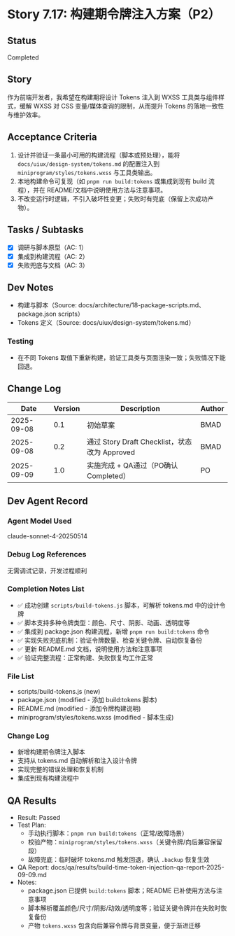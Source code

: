 # Story 7.17: 构建期令牌注入方案（P2）

## Status
Completed

## Story
作为前端开发者，我希望在构建期将设计 Tokens 注入到 WXSS 工具类与组件样式，缓解 WXSS 对 CSS 变量/媒体查询的限制，从而提升 Tokens 的落地一致性与维护效率。

## Acceptance Criteria
1. 设计并验证一条最小可用的构建流程（脚本或预处理），能将 `docs/uiux/design-system/tokens.md` 的配置注入到 `miniprogram/styles/tokens.wxss` 与工具类输出。
2. 本地构建命令可复现（如 `pnpm run build:tokens` 或集成到现有 build 流程），并在 README/文档中说明使用方法与注意事项。
3. 不改变运行时逻辑，不引入破坏性变更；失败时有兜底（保留上次成功产物）。

## Tasks / Subtasks
- [x] 调研与脚本原型（AC: 1）
- [x] 集成到构建流程（AC: 2）
- [x] 失败兜底与文档（AC: 3）

## Dev Notes
- 构建与脚本（Source: docs/architecture/18-package-scripts.md、package.json scripts）
- Tokens 定义（Source: docs/uiux/design-system/tokens.md）

### Testing
- 在不同 Tokens 取值下重新构建，验证工具类与页面渲染一致；失败情况下能回退。

## Change Log
| Date       | Version | Description                                  | Author |
|------------|---------|----------------------------------------------|--------|
| 2025-09-08 | 0.1     | 初始草案                                     | BMAD   |
| 2025-09-08 | 0.2     | 通过 Story Draft Checklist，状态改为 Approved | BMAD   |
| 2025-09-09 | 1.0     | 实施完成 + QA通过（PO确认 Completed）         | PO     |

## Dev Agent Record

### Agent Model Used
claude-sonnet-4-20250514

### Debug Log References
无需调试记录，开发过程顺利

### Completion Notes List
- ✅ 成功创建 `scripts/build-tokens.js` 脚本，可解析 tokens.md 中的设计令牌
- ✅ 脚本支持多种令牌类型：颜色、尺寸、阴影、动画、透明度等
- ✅ 集成到 package.json 构建流程，新增 `pnpm run build:tokens` 命令
- ✅ 实现失败兜底机制：验证令牌数量、检查关键令牌、自动恢复备份
- ✅ 更新 README.md 文档，说明使用方法和注意事项
- ✅ 验证完整流程：正常构建、失败恢复均工作正常

### File List
- scripts/build-tokens.js (new)
- package.json (modified - 添加 build:tokens 脚本)
- README.md (modified - 添加令牌构建说明)
- miniprogram/styles/tokens.wxss (modified - 脚本生成)

### Change Log
- 新增构建期令牌注入脚本
- 支持从 tokens.md 自动解析和注入设计令牌
- 实现完整的错误处理和恢复机制
- 集成到现有构建流程中

## QA Results

- Result: Passed
- Test Plan:
  - 手动执行脚本：`pnpm run build:tokens`（正常/故障场景）
  - 校验产物：`miniprogram/styles/tokens.wxss`（关键令牌/向后兼容保留段）
  - 故障兜底：临时破坏 tokens.md 触发回退，确认 `.backup` 恢复生效
- QA Report: docs/qa/results/build-time-token-injection-qa-report-2025-09-09.md
- Notes:
  - package.json 已提供 `build:tokens` 脚本；README 已补使用方法与注意事项
  - 脚本解析覆盖颜色/尺寸/阴影/动效/透明度等；验证关键令牌并在失败时恢复备份
  - 产物 `tokens.wxss` 包含向后兼容令牌与背景变量，便于渐进迁移
